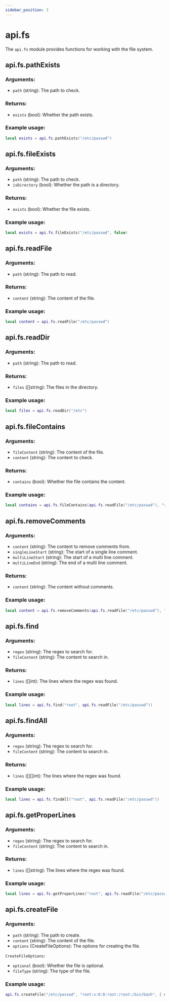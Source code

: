 ```yaml
---
sidebar_position: 3
---
```


# api.fs

The `api.fs` module provides functions for working with the file system.

## api.fs.pathExists

### Arguments:
- `path` (string): The path to check.

### Returns:
- `exists` (bool): Whether the path exists.

### Example usage:

```lua
local exists = api.fs.pathExists("/etc/passwd")
```

## api.fs.fileExists

### Arguments:
- `path` (string): The path to check.
- `isDirectory` (bool): Whether the path is a directory.

### Returns:
- `exists` (bool): Whether the file exists.

### Example usage:

```lua
local exists = api.fs.fileExists("/etc/passwd", false)
```

## api.fs.readFile

### Arguments:
- `path` (string): The path to read.

### Returns:
- `content` (string): The content of the file.

### Example usage:

```lua
local content = api.fs.readFile("/etc/passwd")
```

## api.fs.readDir

### Arguments:
- `path` (string): The path to read.

### Returns:
- `files` ([]string): The files in the directory.

### Example usage:

```lua
local files = api.fs.readDir("/etc")
```

## api.fs.fileContains

### Arguments:
- `fileContent` (string): The content of the file.
- `content` (string): The content to check.

### Returns:
- `contains` (bool): Whether the file contains the content.

### Example usage:

```lua
local contains = api.fs.fileContains(api.fs.readFile("/etc/passwd"), "root")
```

## api.fs.removeComments

### Arguments:
- `content` (string): The content to remove comments from.
- `singleLineStart` (string): The start of a single line comment.
- `multiLineStart` (string): The start of a multi line comment.
- `multiLineEnd` (string): The end of a multi line comment.

### Returns:
- `content` (string): The content without comments.

### Example usage:

```lua
local content = api.fs.removeComments(api.fs.readFile("/etc/passwd"), "#", "/*", "*/")
```

## api.fs.find

### Arguments:
- `regex` (string): The regex to search for.
- `fileContent` (string): The content to search in.

### Returns:
- `lines` ([]int): The lines where the regex was found.

### Example usage:

```lua
local lines = api.fs.find("root", api.fs.readFile("/etc/passwd"))
```

## api.fs.findAll

### Arguments:
- `regex` (string): The regex to search for.
- `fileContent` (string): The content to search in.

### Returns:
- `lines` ([][]int): The lines where the regex was found.

### Example usage:

```lua
local lines = api.fs.findAll("root", api.fs.readFile("/etc/passwd"))
```

## api.fs.getProperLines

### Arguments:
- `regex` (string): The regex to search for.
- `fileContent` (string): The content to search in.

### Returns:
- `lines` ([]string): The lines where the regex was found.

### Example usage:

```lua
local lines = api.fs.getProperLines("root", api.fs.readFile("/etc/passwd"))
```

## api.fs.createFile

### Arguments:
- `path` (string): The path to create.
- `content` (string): The content of the file.
- `options` (CreateFileOptions): The options for creating the file.

`CreateFileOptions`:
- `optional` (bool): Whether the file is optional.
- `fileType` (string): The type of the file.

### Example usage:

```lua
api.fs.createFile("/etc/passwd", "root:x:0:0:root:/root:/bin/bash", { optional = false, fileType = "passwd" })
```

